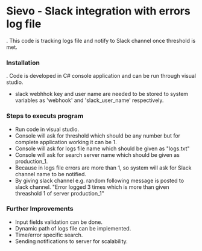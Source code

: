 # Sievo - Slack integration with errors log file

. This code is tracking logs file and notify to Slack channel once threshold is met.

### Installation

. Code is developed in C# console application and can be run through visual studio.
- slack webhhok key and user name are needed to be stored to system variables as 'webhook' and 'slack_user_name' respectively.

### Steps to executs program
 - Run code in visual studio. 
 - Console will ask for threshold which should be any number but for complete application working it can be 1.
 - Console will ask for logs file name which should be given as "logs.txt"
 - Console will ask for search server name which should be given as production_1.
 - Because in logs file errors are more than 1, so system will ask for Slack channel name to be notified.
 - By giving slack channel e.g. random following message is posted to slack channel. 
    "Error logged 3 times which is more than given threashold 1 of server production_1"

### Further Improvements
 - Input fields validation can be done. 
 - Dynamic path of logs file can be implemented.
 - Time/error specific search.
 - Sending notifications to server for scalability. 
